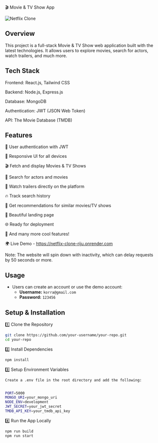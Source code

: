🎬 Movie & TV Show App

![Netflix Clone](https://github.com/user-attachments/assets/bf8bed41-af0a-451b-a8d1-ef37106e9ebd)

## Overview

This project is a full-stack Movie & TV Show web application built with the latest technologies. It allows users to explore movies, search for actors, watch trailers, and much more.



## Tech Stack

Frontend: React.js, Tailwind CSS

Backend: Node.js, Express.js

Database: MongoDB

Authentication: JWT (JSON Web Token)

API: The Movie Database (TMDB)



## Features

🔐 User authentication with JWT

📱 Responsive UI for all devices

🎬 Fetch and display Movies & TV Shows

🔎 Search for actors and movies

🎥 Watch trailers directly on the platform

🔥 Track search history

🍿 Get recommendations for similar movies/TV shows

💙 Beautiful landing page

🌐 Ready for deployment

🚀 And many more cool features!

🌍 Live Demo - https://netflix-clone-riju.onrender.com

Note: The website will spin down with inactivity, which can delay requests by 50 seconds or more.

## Usage

- Users can create an account or use the demo account:
  - **Username:** `korra@gmail.com`
  - **Password:** `123456`



## Setup & Installation



1️⃣ Clone the Repository
```bash
git clone https://github.com/your-username/your-repo.git
cd your-repo
```
2️⃣ Install Dependencies
```bash
npm install
```
3️⃣ Setup Environment Variables
```bash
Create a .env file in the root directory and add the following:


PORT=5000
MONGO_URI=your_mongo_uri
NODE_ENV=development
JWT_SECRET=your_jwt_secret
TMDB_API_KEY=your_tmdb_api_key
```

4️⃣ Run the App Locally
```bash
npm run build
npm run start
```
